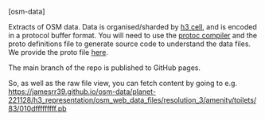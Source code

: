 [osm-data]

Extracts of OSM data. Data is organised/sharded by [h3 cell](https://h3geo.org), and is encoded in a protocol buffer format. You will need to use the [protoc compiler](https://developers.google.com/protocol-buffers/docs/downloads) and the proto definitions file to generate source code to understand the data files. We provide the proto file [here](./data_files.proto).

The main branch of the repo is published to GitHub pages.

So, as well as the raw file view, you can fetch content by going to e.g. https://jamesrr39.github.io/osm-data/planet-221128/h3_representation/osm_web_data_files/resolution_3/amenity/toilets/83/010dfffffffff.pb

